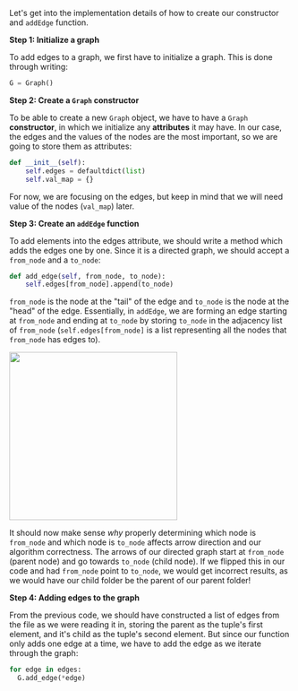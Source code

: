 <!--title={Initializing the Graph: Adding the Edges Explained}-->

<!--badges={Python:15,Algorithms:30}-->

<!--concepts={directedGraphs, introToGraphs, useOfGraphs}-->

Let's get into the implementation details of how to create our constructor and `addEdge` function.

**Step 1: Initialize a graph**

To add edges to a graph, we first have to initialize a graph. This is done through writing:

```python
G = Graph()
```

**Step 2: Create a `Graph` constructor**

To be able to create a new `Graph` object, we have to have a `Graph` **constructor**, in which we initialize any **attributes** it may have. In our case, the edges and the values of the nodes are the most important, so we are going to store them as attributes:

```python
def __init__(self):
	self.edges = defaultdict(list)
	self.val_map = {}
```

For now, we are focusing on the edges, but keep in mind that we will need value of the nodes (`val_map`) later.

**Step 3: Create an `addEdge` function**

To add elements into the edges attribute, we should write a method which adds the edges one by one. Since it is a directed graph, we should accept a `from_node` and a `to_node`:

```python
def add_edge(self, from_node, to_node):
	self.edges[from_node].append(to_node)
```

`from_node` is the node at the "tail" of the edge and `to_node` is the node at the "head" of the edge. Essentially, in `addEdge`, we are forming an edge starting at `from_node` and ending at `to_node` by storing `to_node` in the adjacency list of `from_node` (`self.edges[from_node]` is a list representing all the nodes that `from_node` has edges to).

<img src = "https://i.imgur.com/g5fm16o.jpg" width = "300px"/>

It should now make sense *why* properly determining which node is `from_node` and which node is `to_node` affects arrow direction and our algorithm correctness. The arrows of our directed graph start at `from_node` (parent node) and go towards `to_node` (child node). If we flipped this in our code and had `from_node` point to `to_node`, we would get incorrect results, as we would have our child folder be the parent of our parent folder! 

**Step 4: Adding edges to the graph**

From the previous code, we should have constructed a list of edges from the file as we were reading it in, storing the parent as the tuple's first element, and it's child as the tuple's second element. But since our function only adds one edge at a time, we have to add the edge as we iterate through the graph:

```python
for edge in edges:
  G.add_edge(*edge)
```

